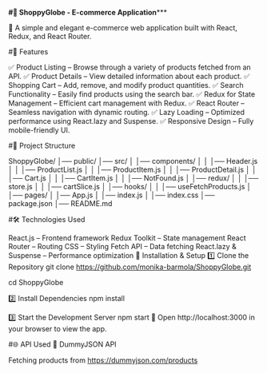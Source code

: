 **#📌 ShoppyGlobe - E-commerce Application*****

🛒 A simple and elegant e-commerce web application built with React, Redux, and React Router.


#🚀 Features

✅ Product Listing – Browse through a variety of products fetched from an API.
✅ Product Details – View detailed information about each product.
✅ Shopping Cart – Add, remove, and modify product quantities.
✅ Search Functionality – Easily find products using the search bar.
✅ Redux for State Management – Efficient cart management with Redux.
✅ React Router – Seamless navigation with dynamic routing.
✅ Lazy Loading – Optimized performance using React.lazy and Suspense.
✅ Responsive Design – Fully mobile-friendly UI.

#📂 Project Structure

ShoppyGlobe/
│── public/
│── src/
│   │── components/
│   │   │── Header.js
│   │   │── ProductList.js
│   │   │── ProductItem.js
│   │   │── ProductDetail.js
│   │   │── Cart.js
│   │   │── CartItem.js
│   │   │── NotFound.js
│   │── redux/
│   │   │── store.js
│   │   │── cartSlice.js
│   │── hooks/
│   │   │── useFetchProducts.js
│   │── pages/
│   │── App.js
│   │── index.js
│   │── index.css
│── package.json
│── README.md


#🛠️ Technologies Used

React.js – Frontend framework
Redux Toolkit – State management
React Router – Routing
CSS – Styling
Fetch API – Data fetching
React.lazy & Suspense – Performance optimization
🔧 Installation & Setup
1️⃣ Clone the Repository
git clone https://github.com/monika-barmola/ShoppyGlobe.git

cd ShoppyGlobe

2️⃣ Install Dependencies
npm install

3️⃣ Start the Development Server
npm start
🔹 Open http://localhost:3000 in your browser to view the app.

#🌐 API Used
🔗 DummyJSON API

Fetching products from https://dummyjson.com/products


